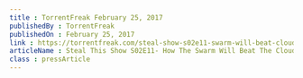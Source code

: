 ```yaml
---
title : TorrentFreak February 25, 2017
publishedBy : TorrentFreak
publishedOn : February 25, 2017
link : https://torrentfreak.com/steal-show-s02e11-swarm-will-beat-cloud/
articleName : Steal This Show S02E11- How The Swarm Will Beat The Cloud
class : pressArticle
---
```

